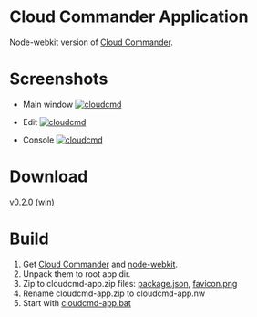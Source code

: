 Cloud Commander Application
============
Node-webkit version of [Cloud Commander](http://cloudcmd.io "Cloud Commander").

Screenshots
============
[MainIMG]: https://raw.github.com/coderaiser/cloudcmd-screenshot/master/cloudcmd-v0.3.0.png "Cloud Commander App (main)"
[MainURL]: https://github.com/coderaiser/cloudcmd-screenshot/blob/master/cloudcmd-v0.3.0.png

[EditIMG]: https://raw.github.com/coderaiser/cloudcmd-screenshot/master/cloudcmd-v0.3.0-edit.png "Cloud Commander App (edit)"
[EditURL]: https://github.com/coderaiser/cloudcmd-screenshot/blob/master/cloudcmd-v0.3.0-edit.png

[ConsoleIMG]: https://raw.github.com/coderaiser/cloudcmd-screenshot/master/cloudcmd-v0.3.0-console.png "Cloud Commander App (view"
[ConsoleURL]: https://github.com/coderaiser/cloudcmd-screenshot/blob/master/cloudcmd-v0.3.0-console.png

- Main window
[![cloudcmd][MainIMG]][MainURL]

- Edit
[![cloudcmd][EditIMG]][EditURL]

- Console
[![cloudcmd][ConsoleIMG]][ConsoleURL]

Download
============
[v0.2.0 (win)](https://dl.dropboxusercontent.com/u/43525014/cloudcmd/cloudcmd-app/cloudcmd-app-v0-2-0.zip)

Build
============
1. Get [Cloud Commander](http://coderaiser.github.io/cloudcmd "Cloud Commander") and [node-webkit](http://github.com/rogerwang/node-webkit "node-webkit").
2. Unpack them to root app dir.
3. Zip to cloudcmd-app.zip files: [package.json](http://github.com/coderaiser/cloudcmd-app/blob/master/package.json), [favicon.png](http://github.com/coderaiser/cloudcmd-app/blob/master/favicon.png)
4. Rename cloudcmd-app.zip to cloudcmd-app.nw
5. Start with [cloudcmd-app.bat](http://github.com/coderaiser/cloudcmd-app/blob/master/cloudcmd-app.bat)
